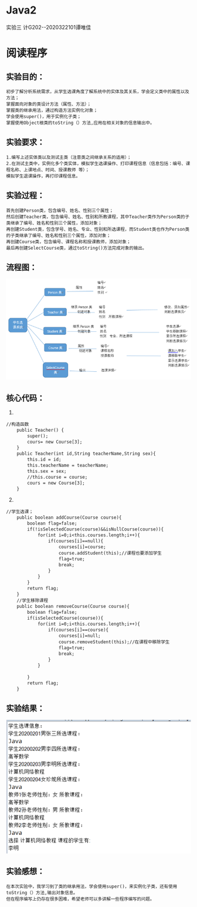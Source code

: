 # Java2
实验三
计G202--2020322101谭唯佳
# 阅读程序
## 实验目的：
```
初步了解分析系统需求，从学生选课角度了解系统中的实体及其关系，学会定义类中的属性以及方法；
掌握面向对象的类设计方法（属性、方法）；
掌握类的继承用法，通过构造方法实例化对象；
学会使用super()，用于实例化子类；
掌握使用Object根类的toString（）方法,应用在相关对象的信息输出中。
```
## 实验要求：
```
1.编写上述实体类以及测试主类（注意类之间继承关系的适用）；
2.在测试主类中，实例化多个类实体，模拟学生选课操作、打印课程信息（信息包括：编号、课程名称、上课地点、时间、授课教师 等）；
模拟学生退课操作，再打印课程信息。
```
## 实验过程：
```
首先创建Person类，包含编号、姓名、性别三个属性；
然后创建Teacher类，包含编号、姓名、性别和所教课程，其中Teacher类作为Person类的子类继承了编号、姓名和性别三个属性，添加对象；
再创建Student类，包含学号、姓名、专业、性别和所选课程，而Student类也作为Person类的子类继承了编号、姓名和性别三个属性，添加对象；
再创建Course类，包含编号、课程名称和授课教师，添加对象；
最后再创建SelectCourse类，通过toString()方法完成对象的输出。
```
## 流程图：
![images](https://github.com/tan-weijia/Java2/blob/main/images/liuchengtu.png)
## 核心代码：
1.
```
//构造函数
    public Teacher() {
        super();
        cours= new Course[3];
    }
    public Teacher(int id,String teacherName,String sex){
        this.id = id;
        this.teacherName = teacherName;
        this.sex = sex;
        //this.course = course;
        cours = new Course[3];
    }
```
2.
```
//学生选课；
    public boolean addCourse(Course course){
        boolean flag=false;
        if(!isSelectedCourse(course)&&isNullCourse(course)){
            for(int i=0;i<this.courses.length;i++){
                if(courses[i]==null){
                    courses[i]=course;
                    course.addStudent(this);//课程也要添加学生
                    flag=true;
                    break;
                }
            }
        }
        return flag;
    }
    //学生移除课程
    public boolean removeCourse(Course course){
        boolean flag=false;
        if(isSelectedCourse(course)){
            for(int i=0;i<this.courses.length;i++){
                if(courses[i]==course){
                    courses[i]=null;
                    course.removeStudent(this);//在课程中移除学生
                    flag=true;
                    break;
                }
            }

        }
        return flag;
    }
```
## 实验结果：

![images](https://github.com/tan-weijia/Java2/blob/main/images/yunxingjieguo.png)

## 实验感想：
```
在本次实验中，我学习到了类的继承用法，学会使用super()，来实例化子类，还有使用toString（）方法,输出对象信息。
但在程序编写上仍存在很多困难，希望老师可以多讲解一些程序编写的问题。
```


